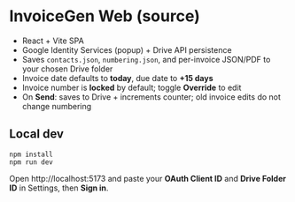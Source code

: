 # InvoiceGen Web (source)

- React + Vite SPA
- Google Identity Services (popup) + Drive API persistence
- Saves `contacts.json`, `numbering.json`, and per-invoice JSON/PDF to your chosen Drive folder
- Invoice date defaults to **today**, due date to **+15 days**
- Invoice number is **locked** by default; toggle **Override** to edit
- On **Send**: saves to Drive + increments counter; old invoice edits do not change numbering

## Local dev
```
npm install
npm run dev
```

Open http://localhost:5173 and paste your **OAuth Client ID** and **Drive Folder ID** in Settings, then **Sign in**.
